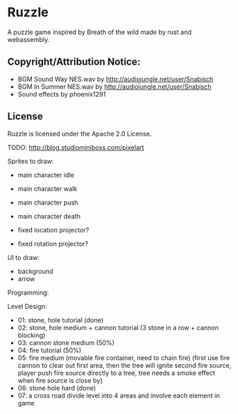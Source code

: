 # Ruzzle

A puzzle game inspired by Breath of the wild made by rust and webassembly.

## Copyright/Attribution Notice:

* BGM Sound Way NES.wav by http://audiojungle.net/user/Snabisch
* BGM In Summer NES.wav by http://audiojungle.net/user/Snabisch
* Sound effects by phoenix1291

## License
Ruzzle is licensed under the Apache 2.0 License.

TODO:
http://blog.studiominiboss.com/pixelart

Sprites to draw:

- main character idle
- main character walk
- main character push
- main character death

- fixed location projector?
- fixed rotation projector?

UI to draw:
- background
- arrow

Programming:

Level Design:
- 01: stone, hole tutorial (done)
- 02: stone, hole medium + cannon tutorial (3 stone in a row + cannon blocking)
- 03: cannon stone medium (50%)
- 04: fire tutorial (50%)
- 05: fire medium (movable fire container, need to chain fire) (first use fire cannon to clear out first area, then the tree will ignite second fire source, player push fire source directly to a tree, tree needs a smoke effect when fire source is close by)
- 06: stone hole hard (done)
- 07: a cross road divide level into 4 areas and involve each element in game